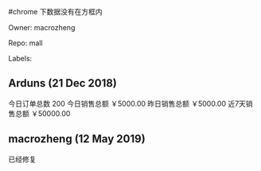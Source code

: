 #chrome 下数据没有在方框内 

Owner: macrozheng

Repo: mall

Labels: 

## Arduns (21 Dec 2018)

今日订单总数
200
今日销售总额
￥5000.00
昨日销售总额
￥5000.00
近7天销售总额
￥50000.00

## macrozheng (12 May 2019)

已经修复

